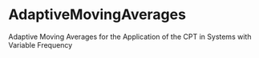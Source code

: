 # AdaptiveMovingAverages
Adaptive Moving Averages for the Application of the CPT in Systems with Variable Frequency
